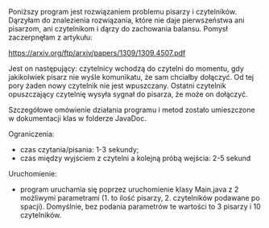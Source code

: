 Poniższy program jest rozwiązaniem problemu pisarzy i czytelników. Dąrzyłam do znalezienia rozwiązania, które nie daje pierwszeństwa ani pisarzom, ani czytelnikom i dąrzy do zachowania balansu. Pomysł zaczerpnęłam z artykułu:

https://arxiv.org/ftp/arxiv/papers/1309/1309.4507.pdf

Jest on następujący: czytelnicy wchodzą do czytelni do momentu, gdy jakikolwiek pisarz nie wyśle komunikatu, że sam chciałby dołączyć. Od tej pory żaden nowy czytelnik nie jest wpuszczany. Ostatni czytelnik opuszczający czytelnię wysyła sygnał do pisarza, że może on dołączyć.

Szczegółowe omówienie działania programu i metod zostało umieszczone w dokumentacji klas w folderze JavaDoc.

Ograniczenia:
- czas czytania/pisania: 1-3 sekundy;
- czas między wyjściem z czytelni a kolejną próbą wejścia: 2-5 sekund

Uruchomienie:
- program uruchamia się poprzez uruchomienie klasy Main.java z 2 możliwymi parametrami (1. to ilość pisarzy, 2. czytelników podawane po spacji). Domyślnie, bez podania parametrów te wartości to 3 pisarzy i 10 czytelników.
